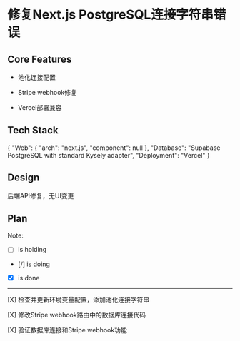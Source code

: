 # 修复Next.js PostgreSQL连接字符串错误

## Core Features

- 池化连接配置

- Stripe webhook修复

- Vercel部署兼容

## Tech Stack

{
  "Web": {
    "arch": "next.js",
    "component": null
  },
  "Database": "Supabase PostgreSQL with standard Kysely adapter",
  "Deployment": "Vercel"
}

## Design

后端API修复，无UI变更

## Plan

Note: 

- [ ] is holding
- [/] is doing
- [X] is done

---

[X] 检查并更新环境变量配置，添加池化连接字符串

[X] 修改Stripe webhook路由中的数据库连接代码

[X] 验证数据库连接和Stripe webhook功能
